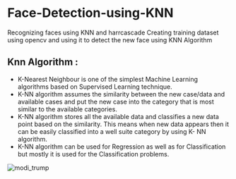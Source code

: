 # Face-Detection-using-KNN
Recognizing faces using KNN and harrcascade
Creating training dataset using opencv and using it to detect the new face using KNN Algorithm

## Knn Algorithm : 

* K-Nearest Neighbour is one of the simplest Machine Learning algorithms based on Supervised Learning technique.
* K-NN algorithm assumes the similarity between the new case/data and available cases and put the new case into the category that is most similar to the available categories.
* K-NN algorithm stores all the available data and classifies a new data point based on the similarity. This means when new data appears then it can be easily classified into a well suite category by using K- NN algorithm.
* K-NN algorithm can be used for Regression as well as for Classification but mostly it is used for the Classification problems.

![modi_trump](https://user-images.githubusercontent.com/65017645/120173445-a7366000-c221-11eb-9e0b-f0ae49d1c2b7.jpg)
